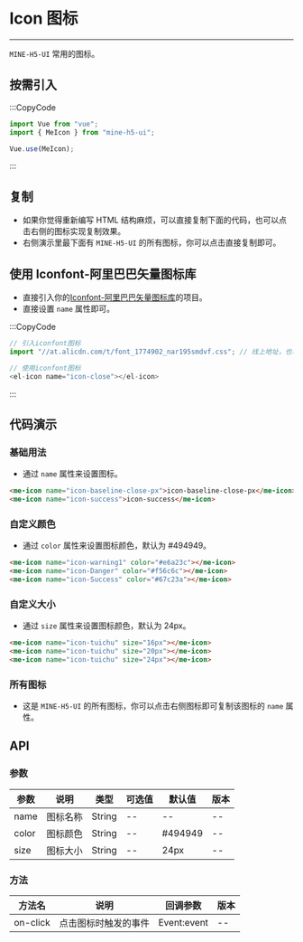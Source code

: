 # Icon 图标

---

`MINE-H5-UI` 常用的图标。

## 按需引入

:::CopyCode

```JavaScript
import Vue from "vue";
import { MeIcon } from "mine-h5-ui";

Vue.use(MeIcon);
```

:::

## 复制

- 如果你觉得重新编写 HTML 结构麻烦，可以直接复制下面的代码，也可以点击右侧的图标实现复制效果。
- 右侧演示里最下面有 `MINE-H5-UI` 的所有图标，你可以点击直接复制即可。

## 使用 Iconfont-阿里巴巴矢量图标库

- 直接引入你的[Iconfont-阿里巴巴矢量图标库](https://www.iconfont.cn/)的项目。
- 直接设置 `name` 属性即可。

:::CopyCode

```JavaScript
// 引入iconfont图标
import "//at.alicdn.com/t/font_1774902_nar195smdvf.css"; // 线上地址，也可以使用线下文件

// 使用iconfont图标
<el-icon name="icon-close"></el-icon>
```

:::

## 代码演示

### 基础用法

- 通过 `name` 属性来设置图标。

```HTML
<me-icon name="icon-baseline-close-px">icon-baseline-close-px</me-icon>
<me-icon name="icon-success">icon-success</me-icon>
```

### 自定义颜色

- 通过 `color` 属性来设置图标颜色，默认为 #494949。

```HTML
<me-icon name="icon-warning1" color="#e6a23c"></me-icon>
<me-icon name="icon-Danger" color="#f56c6c"></me-icon>
<me-icon name="icon-Success" color="#67c23a"></me-icon>
```

### 自定义大小

- 通过 `size` 属性来设置图标颜色，默认为 24px。

```HTML
<me-icon name="icon-tuichu" size="16px"></me-icon>
<me-icon name="icon-tuichu" size="20px"></me-icon>
<me-icon name="icon-tuichu" size="24px"></me-icon>
```

### 所有图标

- 这是 `MINE-H5-UI` 的所有图标，你可以点击右侧图标即可复制该图标的 `name` 属性。

## API

### 参数

| 参数  | 说明     | 类型   | 可选值 | 默认值  | 版本 |
| ----- | -------- | ------ | ------ | ------- | ---- |
| name  | 图标名称 | String | --     | --      | --   |
| color | 图标颜色 | String | --     | #494949 | --   |
| size  | 图标大小 | String | --     | 24px    | --   |

### 方法

| 方法名   | 说明                 | 回调参数    | 版本 |
| -------- | -------------------- | ----------- | ---- |
| on-click | 点击图标时触发的事件 | Event:event | --   |
